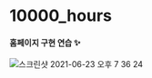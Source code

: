 # 10000_hours

#### 홈페이지 구현 연습 ✨

![스크린샷 2021-06-23 오후 7 36 24](https://user-images.githubusercontent.com/79933417/123082741-54d01400-d45a-11eb-8629-ef5c46b69ffd.png)
